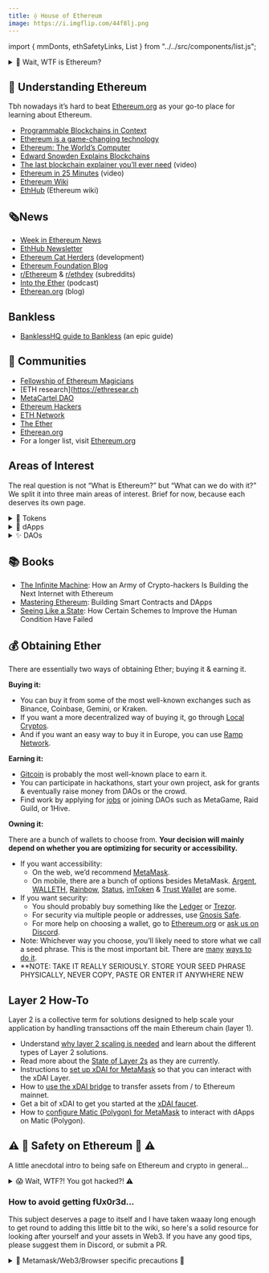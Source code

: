 ```yaml
---
title: ⟠ House of Ethereum
image: https://i.imgflip.com/44f8lj.png
---
```


import { mmDonts, ethSafetyLinks, List } from "../../src/components/list.js";

<details>
<summary>🤔 Wait, WTF is Ethereum?</summary>
<br />

I won’t be going into Merkle trees, hashes, mining & how it all fits to make up the blockchain because there are plenty of existing materials explaining this. What I want to do here is give a high-level overview of the importance of this technology.

One of the main breakthroughs that Bitcoin made was to enable scarcity in the digital realm. Whereas previously, anything digital could just be copied & pasted - bitcoin couldn't.

Combined with the fact that it has no admin that can just decide to mint more coins outside the prescribed rules of the game, seize your funds or alter the history; it made bitcoin the first global currency that isn’t issued by any nation-state.

But, you know, it's still just a currency. You can send it, you can receive it, but that’s about it. Then along came a young wizard named Vitalik, thinking something like: “We should take this blockchain thing & allow people to program it to do anything.”

Now we have what is basically an admin-less database, able to run any arbitrary function. This allows us to build a data infrastructure layer that isn’t controlled by any centralized entity. These so-called smart-contracts allow you to enter agreements & exchange value with strangers, resting assured they can’t screw you over.

Do you see how powerful this is?

The [inability to make databases talk to each other](https://media.consensys.net/programmable-blockchains-in-context-ethereum-s-future-cd8451eb421e) enabled centralized middlemen such as Visa to sweep in, monopolize and start taking something like 1.5% off each transaction for being the global settlement layer between bank accounts; Paypal did the same for the online realm.

These were necessary evils; no longer necessary. Running on Ethereum, services of the future will not only be interoperable but composable. Imagine talking to your friends, ordering a new laptop & investing; all through a single interface.

You will often hear us refer to this whole space as Web3 - the next era of the internet. While the Web2 era was dominated by huge centralized service providers such as Amazon, Facebook & Uber, the promise of [Web3](http://blockchainhub.net/web3-decentralized-web/) is an internet of decentralized peer-to-peer protocols, platforms & applications; tokenized & in the hands of their users.

"Ethereum is a game-changing technology." - Virgil Griffith

### To recap:

- There are no administrators in the Ethereum network.
- The ledger contains a full history of all the changes that ever happened.
- This allows us to have a source of truth we can be sure hasn’t been tampered with.
- This single database that can’t be hijacked or coerced allows people who don’t trust each other to exchange value and build decentralized, interoperable applications & organizations.

</details>

## 🧐 Understanding Ethereum

Tbh nowadays it’s hard to beat [Ethereum.org](http://ethereum.org) as your go-to place for learning about Ethereum.

- [Programmable Blockchains in Context](https://media.consensys.net/programmable-blockchains-in-context-ethereum-s-future-cd8451eb421e)
- [Ethereum is a game-changing technology](https://medium.com/@virgilgr/ethereum-is-game-changing-technology-literally-d67e01a01cf8)
- [Ethereum: The World’s Computer](https://www.abra.com/resources/worlds-computer/)
- [Edward Snowden Explains Blockchains](https://www.aclu.org/blog/privacy-technology/internet-privacy/edward-snowden-explains-blockchain-his-lawyer-and-rest-us)
- [The last blockchain explainer you’ll ever need](https://www.youtube.com/watch?v=OgcBkARJybg) (video)
- [Ethereum in 25 Minutes](https://www.youtube.com/watch?v=66SaEDzlmP4) (video)
- [Ethereum Wiki](https://eth.wiki/)
- [EthHub](https://docs.ethhub.io/) (Ethereum wiki)

## 🗞️News

- [Week in Ethereum News](https://weekinethereumnews.com/)
- [EthHub Newsletter](https://ethhub.substack.com/)
- [Ethereum Cat Herders](https://www.ethereumcatherders.com/) (development)
- [Ethereum Foundation Blog](https://blog.ethereum.org/)
- [r/Ethereum](https://www.reddit.com/r/ethereum/) & [r/ethdev](https://www.reddit.com/r/ethdev/) (subreddits)
- [Into the Ether](https://podcast.ethhub.io/) (podcast)
- [Etherean.org](http://etherean.org) (blog)

## Bankless

- [BanklessHQ guide to Bankless](https://newsletter.banklesshq.com/p/-guide-1-starting-with-bankless) (an epic guide)

## 👥 Communities

- [Fellowship of Ethereum Magicians](https://ethereum-magicians.org/)
- [ETH research](https://ethresear.ch
- [MetaCartel DAO](http://metacartel.org/)
- [Ethereum Hackers](https://ethglobal.co/discord)
- [ETH Network](https://t.co/lEsWeGZO3j?amp=1)
- [The Ether](https://theether.io/)
- [Etherean.org](http://etherean.org)
- For a longer list, visit [Ethereum.org](https://ethereum.org/en/community/)

## Areas of Interest

The real question is not “What is Ethereum?” but “What can we do with it?” We split it into three main areas of interest. Brief for now, because each deserves its own page.

<details>
  <summary>🔘 Tokens</summary>
  Tokens on Ethereum allow anyone to start their own cryptocurrency, except currencies are like the least exciting possibility. Tokens can represent your stake in an organization, any physical or digital resource, or an asset, like a house or a rare collectible.
</details>

<details>
  <summary>📱 dApps</summary>
  dApps are decentralized applications running on Ethereum. They are basically collections of interlocking smart contracts used to deliver a product or a service that, at least in theory, doesn’t require you to trust the company behind it, and cannot be shut down or hacked.
</details>

<details>
  <summary>✨ DAOs</summary>
  DAOs (decentralized autonomous organizations), are organizations running on Ethereum.
  The tooling around them is still crude & mainly allows management of decentralized treasuries through voting. [Full post on DAOs here](https://wiki.metagame.wtf/docs/great-houses/house-of-daos).
</details>

## 📚 Books

- [The Infinite Machine](https://www.harpercollins.com/products/the-infinite-machine-camila-russo?variant=32123333836834): How an Army of Crypto-hackers Is Building the Next Internet with Ethereum
- [Mastering Ethereum](https://www.goodreads.com/book/show/42815383-mastering-ethereum): Building Smart Contracts and DApps
- [Seeing Like a State](https://www.goodreads.com/book/show/20186.Seeing_Like_a_State): How Certain Schemes to Improve the Human Condition Have Failed

## 💰 Obtaining Ether

There are essentially two ways of obtaining Ether; buying it & earning it.

**Buying it:**

- You can buy it from some of the most well-known exchanges such as Binance, Coinbase, Gemini, or Kraken.
- If you want a more decentralized way of buying it, go through [Local Cryptos](https://localcryptos.com/).
- And if you want an easy way to buy it in Europe, you can use [Ramp Network](https://ramp.network/).

**Earning it:**

- [Gitcoin](http://gitcoin.co/) is probably the most well-known place to earn it.
- You can participate in hackathons, start your own project, ask for grants & eventually raise money from DAOs or the crowd.
- Find work by applying for [jobs](https://cryptocurrencyjobs.co/ethereum/) or joining DAOs such as MetaGame, Raid Guild, or 1Hive.

**Owning it:**

There are a bunch of wallets to choose from. **Your decision will mainly depend on whether you are optimizing for security or accessibility.**

- If you want accessibility:
  - On the web, we’d recommend [MetaMask](https://metamask.io/).
  - On mobile, there are a bunch of options besides MetaMask. [Argent](https://www.argent.xyz/), [WALLETH](https://walleth.org/), [Rainbow](https://rainbow.me/), [Status](https://status.im/), [imToken](https://token.im/) & [Trust Wallet](https://trustwallet.com/) are some.
- If you want security:
  - You should probably buy something like the [Ledger](https://www.ledger.com/) or [Trezor](https://trezor.io/).
  - For security via multiple people or addresses, use [Gnosis Safe](https://gnosis-safe.io).
  - For more help on choosing a wallet, go to [Ethereum.org](https://ethereum.org/en/wallets/find-wallet/) or [ask us on Discord](https://discord.gg/6JFXC9T).
- Note: Whichever way you choose, you’ll likely need to store what we call a seed phrase. This is the most important bit. There are [many](https://www.google.com/search?client=firefox-b-d&q=storing+your+seed+phrase) [ways to do it](https://blog.trezor.io/https-blog-trezor-io-keep-your-seed-phrase-away-from-lions-edcc105457a0).
- **NOTE: TAKE IT REALLY SERIOUSLY. STORE YOUR SEED PHRASE PHYSICALLY, NEVER COPY, PASTE OR ENTER IT ANYWHERE NEW

## Layer 2 How-To

Layer 2 is a collective term for solutions designed to help scale your application by handling transactions off the main Ethereum chain (layer 1). 

- Understand [why layer 2 scaling is needed](https://ethereum.org/en/developers/docs/layer-2-scaling/) and learn about the different types of Layer 2 solutions.
- Read more about the [State of Layer 2s](https://defiprime.com/ethereum-l2) as they are currently.
- Instructions to [set up xDAI for MetaMask](https://xdaichain.com/for-users/wallets/metamask/metamask-setup) so that you can interact with the xDAI Layer.
- How to [use the xDAI bridge](https://xdaichain.com/for-users/bridges/converting-xdai-via-bridge/moving-dai-to-xdai) to transfer assets from / to Ethereum mainnet.
- Get a bit of xDAI to get you started at the [xDAI faucet](https://t.co/SXjJ0B7wRB?amp=1).
- How to [configure Matic (Polygon) for MetaMask](https://docs.matic.network/docs/develop/metamask/config-matic/) to interact with dApps on Matic (Polygon).




## ⚠️ 🚨 Safety on Ethereum 🚨 ⚠️

A little anecdotal intro to being safe on Ethereum and crypto in general...

<details>
  <summary>😱 Wait, WTF?! You got hacked?! ⚠️</summary>
  <br />

A week ago I was excited to be onboarding my girlfriend into crypto...sending some SEED to her new wallet. 5 minutes after sending her some ETH from my mobile, 5 hours after receiving my SEED for November, I'd been hacked and lost most of my SEED and some other tokens that I've been HODLing to feck for months. 😱 I let my guard down and my precious SEED drained within seconds. She never got her SEED. Tokens from two of my Metamask wallets sold in minutes by a bot. The source of this rancid event? It seems it was a Metamask (Beta) app update pushed as a 'manual update' from the Huawei app store. 😱 I don't remember signing myself up for the 'beta' program.

I was being lazy and thought I'd make a transfer using the Metamask app but had to add my wallet again after re-installing. I was distracted and missed subtle differences in the app I downloaded and the authentic app. The authentic app didn't ask for the seed phrase, but the compromised app had the seed phrase as the **_only_** option. The interface was the same but once I'd entered the seed phrase, the screen I expected was actually a badly rendered webpage with a random wallet address and a bunch of dead links. By the time I'd removed the app and checked my wallets in the browser and Etherscan, everything but my pooled tokens were being sold, from two wallets. My Ledger wallet that had been linked to Metamask was untouched.

70% of the crypto I have worked hard for and invested my hard-earned cash into over several months...gone before you could say "Justin Sun".

![](https://i.imgflip.com/44f8lj.png)

My mistake was to use my mobile device to interact with my crypto and I let my guard down in an exciting moment. I thought I was pretty savvy with OpSec and work in development, so I'm not a novice with tech and I've survived years without falling for this shit. I am now mainly using my hardware wallet and will be getting a new one for cold storage and will be upping my OpSec.

Please be careful out there and protect your SEED!!! ⚔️💜🌱💜⚔️

I was so glad to be part of MetaFam and be able to talk to people who were able to help me manage the situation and recover my LP tokens and ENS when I had a bit of a melt down. 🙏🏻

</details>

### How to avoid getting fUx0r3d...

This subject deserves a page to itself and I have taken waaay long enough to get round to adding this little bit to the wiki, so here's a solid resource for looking after yourself and your assets in Web3. If you have any good tips, please suggest them in Discord, or submit a PR.

<List data={ethSafetyLinks} />

<details>
  <summary>🦊 Metamask/Web3/Browser specific precautions 👀</summary>
  <br />

<p>These MM specific tips came from our very own Saimano. 🙏🏻</p>
<List data={mmDonts} type={"ol"} />

</details>
